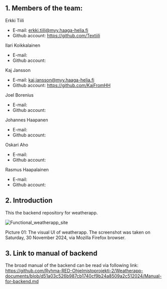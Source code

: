 ## 1. Members of the team:

Erkki Tiili
- E-mail: erkki.tiili@myy.haaga-helia.fi
- Github account: https://github.com/Textiili

Ilari Koikkalainen
- E-mail:
- Github account:

Kaj Jansson
- E-mail: kaj.jansson@myy.haaga-helia.fi
- Github account: https://github.com/KajFromHH

Joel Borenius
- E-mail:
- Github account:

Johannes Haapanen
- E-mail:
- Github account:

Oskari Aho
- E-mail:
- Github account:

Rasmus Haapalainen
- E-mail:
- Github account:

## 2. Introduction

This the backend repository for weatherapp.

![Functional_weatherapp_site](https://github.com/user-attachments/assets/146a60a0-d441-4f3d-b407-46e280291c85)

Picture 01: The visual UI of weatherapp. The screenshot was taken on Saturday, 30 November 2024, via Mozilla Firefox browser.

## 3. Link to manual of backend

The broad manual of the backend can be read via following link:
https://github.com/Ryhma-RED-Ohjelmistoprojekti-2/Weatherapp-documents/blob/d51a03c526b987cb1740cf9b24a8509a2c512024/Manual-for-backend.md

